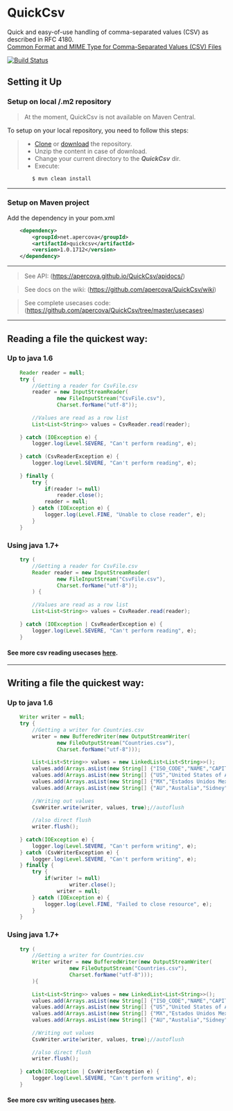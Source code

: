 # QuickCsv
Quick and easy-of-use handling of comma-separated values (CSV) as described in RFC 4180.  
<a href="https://tools.ietf.org/html/rfc4180">Common Format and MIME Type for Comma-Separated Values (CSV) Files</a>  
  
[![Build Status](https://travis-ci.org/apercova/QuickCsv.svg?branch=master)](https://travis-ci.org/apercova/QuickCsv)
  
## Setting it Up
### Setup on local /.m2 repository
> At the moment, QuickCsv is not available on Maven Central.  

To setup on your local repository, you need to follow this steps:

> - <a href="https://github.com/apercova/QuickCsv.git" >Clone</a> or <a href="https://github.com/apercova/QuickCsv/archive/master.zip">download</a> the repository.  
> - Unzip the content in case of download.
> - Change your current directory to the ***QuickCsv*** dir.
> - Execute:  
```bash
        $ mvn clean install
```

***
### Setup on Maven project

Add the dependency in your pom.xml  
```xml
 	<dependency>
  		<groupId>net.apercova</groupId>
  		<artifactId>quickcsv</artifactId>
  		<version>1.0.1712</version>
  	</dependency>
```
***
> See API:  (https://apercova.github.io/QuickCsv/apidocs/)  
  
> See docs on the wiki:  (https://github.com/apercova/QuickCsv/wiki)

> See complete usecases code: (https://github.com/apercova/QuickCsv/tree/master/usecases) 
  
***
  
## Reading a file the quickest way:
  
### Up to java 1.6
```java
    Reader reader = null;
    try {
        //Getting a reader for CsvFile.csv
        reader = new InputStreamReader(
                new FileInputStream("CsvFile.csv"), 
                Charset.forName("utf-8"));
        
        //Values are read as a row list
        List<List<String>> values = CsvReader.read(reader);
        
    } catch (IOException e) {
        logger.log(Level.SEVERE, "Can't perform reading", e);
        
    } catch (CsvReaderException e) {
        logger.log(Level.SEVERE, "Can't perform reading", e);
        
    } finally {
        try {
            if(reader != null)
                reader.close();
            reader = null;
        } catch (IOException e) {
            logger.log(Level.FINE, "Unable to close reader", e);	
        }
    }
```
### Using java 1.7+
```java
    try (
        //Getting a reader for CsvFile.csv
        Reader reader = new InputStreamReader(
                new FileInputStream("CsvFile.csv"),
                Charset.forName("utf-8"));				
        ) {
    
        //Values are read as a row list
        List<List<String>> values = CsvReader.read(reader);
    
    } catch (IOException | CsvReaderException e) {
        logger.log(Level.SEVERE, "Can't perform reading", e);
    }
```
#### See more csv reading usecases <a href="https://github.com/apercova/QuickCsv/wiki">here</a>. 
  
***
## Writing a file the quickest way:
  
### Up to java 1.6
```java
    Writer writer = null;
    try {
        //Getting a writer for Countries.csv
        writer = new BufferedWriter(new OutputStreamWriter(
                new FileOutputStream("Countries.csv"), 
                Charset.forName("utf-8")));
        
        List<List<String>> values = new LinkedList<List<String>>();
        values.add(Arrays.asList(new String[] {"ISO_CODE","NAME","CAPITAL"}));
        values.add(Arrays.asList(new String[] {"US","United States of America",""}));
        values.add(Arrays.asList(new String[] {"MX","Estados Unidos Mexicanos","Ciudad de México, \"CDMX\""}));
        values.add(Arrays.asList(new String[] {"AU","Austalia","Sidney"}));
        
        //Writing out values
        CsvWriter.write(writer, values, true);//autoflush
        
        //also direct flush
        writer.flush();
        
    } catch(IOException e) {
        logger.log(Level.SEVERE, "Can't perform writing", e);
    } catch (CsvWriterException e) {
        logger.log(Level.SEVERE, "Can't perform writing", e);
    } finally {
        try {
            if(writer != null)
        		    writer.close();
                writer = null;
        } catch (IOException e) {
            logger.log(Level.FINE, "Failed to close resource", e);	
        }
    }
```
### Using java 1.7+
```java
    try (
        //Getting a writer for Countries.csv
        Writer writer = new BufferedWriter(new OutputStreamWriter(
                    new FileOutputStream("Countries.csv"), 
                    Charset.forName("utf-8")));
        ){
        
        List<List<String>> values = new LinkedList<List<String>>();
        values.add(Arrays.asList(new String[] {"ISO_CODE","NAME","CAPITAL"}));
        values.add(Arrays.asList(new String[] {"US","United States of America",""}));
        values.add(Arrays.asList(new String[] {"MX","Estados Unidos Mexicanos","Ciudad de México, \"CDMX\""}));
        values.add(Arrays.asList(new String[] {"AU","Austalia","Sidney"}));
        
        //Writing out values
        CsvWriter.write(writer, values, true);//autoflush
        
        //also direct flush
        writer.flush();
        
    } catch(IOException | CsvWriterException e) {
        logger.log(Level.SEVERE, "Can't perform writing", e);
    } 
```
#### See more csv writing usecases <a href="https://github.com/apercova/QuickCsv/wiki">here</a>.  
